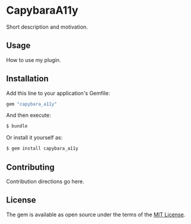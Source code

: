 # CapybaraA11y
Short description and motivation.

## Usage
How to use my plugin.

## Installation
Add this line to your application's Gemfile:

```ruby
gem "capybara_a11y"
```

And then execute:
```bash
$ bundle
```

Or install it yourself as:
```bash
$ gem install capybara_a11y
```

## Contributing
Contribution directions go here.

## License
The gem is available as open source under the terms of the [MIT License](https://opensource.org/licenses/MIT).

